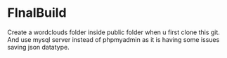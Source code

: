 # FInalBuild

Create a wordclouds folder inside public folder when u first clone this git.
And use mysql server instead of phpmyadmin as it is having some issues saving json datatype.
